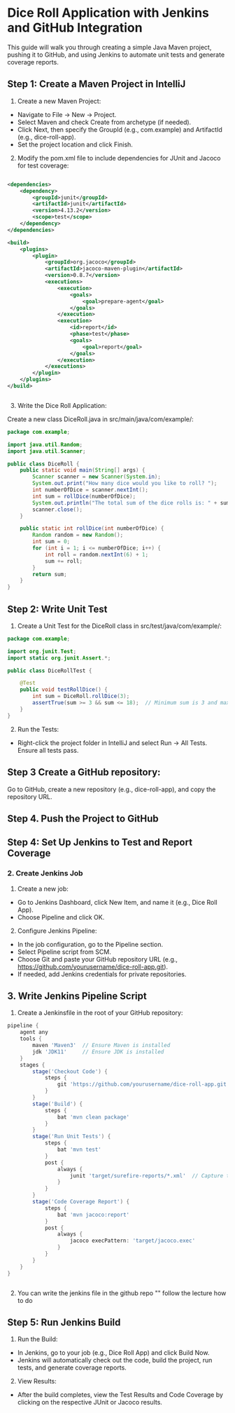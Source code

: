 # Dice Roll Application with Jenkins and GitHub Integration
This guide will walk you through creating a simple Java Maven project, pushing it to GitHub, and using Jenkins to automate unit tests and generate coverage reports.

## Step 1: Create a Maven Project in IntelliJ

1. Create a new Maven Project:
- Navigate to File -> New -> Project.
- Select Maven and check Create from archetype (if needed).
- Click Next, then specify the GroupId (e.g., com.example) and ArtifactId (e.g., dice-roll-app).
- Set the project location and click Finish.

2. Modify the pom.xml file to include dependencies for JUnit and Jacoco for test coverage:

```xml

<dependencies>
    <dependency>
        <groupId>junit</groupId>
        <artifactId>junit</artifactId>
        <version>4.13.2</version>
        <scope>test</scope>
    </dependency>
</dependencies>

<build>
    <plugins>
        <plugin>
            <groupId>org.jacoco</groupId>
            <artifactId>jacoco-maven-plugin</artifactId>
            <version>0.8.7</version>
            <executions>
                <execution>
                    <goals>
                        <goal>prepare-agent</goal>
                    </goals>
                </execution>
                <execution>
                    <id>report</id>
                    <phase>test</phase>
                    <goals>
                        <goal>report</goal>
                    </goals>
                </execution>
            </executions>
        </plugin>
    </plugins>
</build>



```
3. Write the Dice Roll Application:

Create a new class DiceRoll.java in src/main/java/com/example/:

```java
package com.example;

import java.util.Random;
import java.util.Scanner;

public class DiceRoll {
    public static void main(String[] args) {
        Scanner scanner = new Scanner(System.in);
        System.out.print("How many dice would you like to roll? ");
        int numberOfDice = scanner.nextInt();
        int sum = rollDice(numberOfDice);
        System.out.println("The total sum of the dice rolls is: " + sum);
        scanner.close();
    }

    public static int rollDice(int numberOfDice) {
        Random random = new Random();
        int sum = 0;
        for (int i = 1; i <= numberOfDice; i++) {
            int roll = random.nextInt(6) + 1;
            sum += roll;
        }
        return sum;
    }
}


```
## Step 2: Write Unit Test
1. Create a Unit Test for the DiceRoll class in src/test/java/com/example/:

```java
package com.example;

import org.junit.Test;
import static org.junit.Assert.*;

public class DiceRollTest {

    @Test
    public void testRollDice() {
        int sum = DiceRoll.rollDice(3);
        assertTrue(sum >= 3 && sum <= 18);  // Minimum sum is 3 and max is 18 for 3 dice
    }
}


```

2. Run the Tests:

- Right-click the project folder in IntelliJ and select Run -> All Tests. Ensure all tests pass.

## Step 3 Create a GitHub repository:

Go to GitHub, create a new repository (e.g., dice-roll-app), and copy the repository URL.

## Step 4. Push the Project to GitHub



## Step 4: Set Up Jenkins to Test and Report Coverage

### 2. Create Jenkins Job
1. Create a new job:

- Go to Jenkins Dashboard, click New Item, and name it (e.g., Dice Roll App).
- Choose Pipeline and click OK.
2. Configure Jenkins Pipeline:

- In the job configuration, go to the Pipeline section.
- Select Pipeline script from SCM.
- Choose Git and paste your GitHub repository URL (e.g., https://github.com/yourusername/dice-roll-app.git).
- If needed, add Jenkins credentials for private repositories.


## 3. Write Jenkins Pipeline Script
1. Create a Jenkinsfile in the root of your GitHub repository:
```groovy
pipeline {
    agent any
    tools {
        maven 'Maven3'  // Ensure Maven is installed
        jdk 'JDK11'     // Ensure JDK is installed
    }
    stages {
        stage('Checkout Code') {
            steps {
                git 'https://github.com/yourusername/dice-roll-app.git'
            }
        }
        stage('Build') {
            steps {
                bat 'mvn clean package'
            }
        }
        stage('Run Unit Tests') {
            steps {
                bat 'mvn test'
            }
            post {
                always {
                    junit 'target/surefire-reports/*.xml'  // Capture test reports
                }
            }
        }
        stage('Code Coverage Report') {
            steps {
                bat 'mvn jacoco:report'
            }
            post {
                always {
                    jacoco execPattern: 'target/jacoco.exec'
                }
            }
        }
    }
}



```

2. You can write the jenkins file in the github repo "" follow the lecture how to do



## Step 5: Run Jenkins Build
1. Run the Build:

- In Jenkins, go to your job (e.g., Dice Roll App) and click Build Now.
- Jenkins will automatically check out the code, build the project, run tests, and generate coverage reports.

2. View Results:

- After the build completes, view the Test Results and Code Coverage by clicking on the respective JUnit or Jacoco results.








